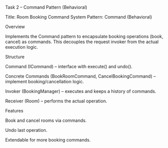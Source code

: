 
Task 2 – Command Pattern (Behavioral)

Title: Room Booking Command System
Pattern: Command (Behavioral)

Overview

Implements the Command pattern to encapsulate booking operations (book, cancel) as commands.
This decouples the request invoker from the actual execution logic.

Structure

Command (ICommand) – interface with execute() and undo().

Concrete Commands (BookRoomCommand, CancelBookingCommand) – implement booking/cancellation logic.

Invoker (BookingManager) – executes and keeps a history of commands.

Receiver (Room) – performs the actual operation.

Features

Book and cancel rooms via commands.

Undo last operation.

Extendable for more booking commands.
